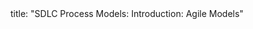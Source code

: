 <frontmatter>
title: "SDLC Process Models: Introduction: Agile Models"
</frontmatter>

<include src="navbar.md" boilerplate />

<include src="unit-inPage-asFlat.md" boilerplate />